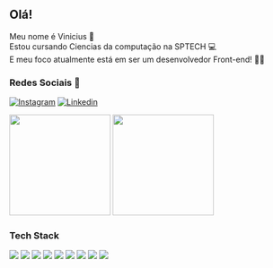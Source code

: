 ## Olá!
Meu nome é Vinicius 🙋 <br>
Estou cursando Ciencias da computação na SPTECH 💻 <br>
E meu foco atualmente está em ser um desenvolvedor Front-end! 👨‍💻

<h3>Redes Sociais 📱 </h3>

[![Instagram](https://img.shields.io/badge/Instagram-E4405F?style=for-the-badge&logo=instagram&logoColor=white)](https://www.instagram.com/vini._.cirello/)
[![Linkedin](https://img.shields.io/badge/LinkedIn-0077B5?style=for-the-badge&logo=linkedin&logoColor=white)](https://www.linkedin.com/in/vinicius-cirello-2aa85a191/)
<br>

<div>

  <img height="180em" src="https://github-readme-stats.vercel.app/api?username=ViniCirello&show_icons=true&bg_color=00000000"/>
  <img height="180em" src="https://github-readme-stats.vercel.app/api/top-langs/?username=ViniCirello&layout=compact&theme=tokyonight"/>
  
</div>

 <h3>Tech Stack</h3>
 <div>
<img src="https://img.shields.io/badge/HTML5-E34F26?style=for-the-badge&logo=html5&logoColor=white"/>
<img src="https://img.shields.io/badge/JavaScript-F7DF1E?style=for-the-badge&logo=javascript&logoColor=black"/>
<img src="https://img.shields.io/badge/Python-3776AB?style=for-the-badge&logo=python&logoColor=white"/>
<img src="https://img.shields.io/badge/R-276DC3?style=for-the-badge&logo=r&logoColor=white"/>
<img src="https://img.shields.io/badge/C%2B%2B-00599C?style=for-the-badge&logo=c%2B%2B&logoColor=white"/>
<img src="https://img.shields.io/badge/Powershell-2CA5E0?style=for-the-badge&logo=powershell&logoColor=white"/>
<img src="https://img.shields.io/badge/MySQL-00000F?style=for-the-badge&logo=mysql&logoColor=white"/>
<img src="https://img.shields.io/badge/Java-ED8B00?style=for-the-badge&logo=openjdk&logoColor=white"/>
<img src="https://img.shields.io/badge/CSS-239120?&style=for-the-badge&logo=css3&logoColor=white"/>   
</div>
